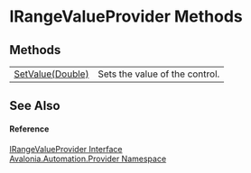# IRangeValueProvider Methods




## Methods
<table>
<tr>
<td><a href="M_Avalonia_Automation_Provider_IRangeValueProvider_SetValue">SetValue(Double)</a></td>
<td>Sets the value of the control.</td>
</tr>
</table>

## See Also


#### Reference
<a href="T_Avalonia_Automation_Provider_IRangeValueProvider">IRangeValueProvider Interface</a>  
<a href="N_Avalonia_Automation_Provider">Avalonia.Automation.Provider Namespace</a>  
